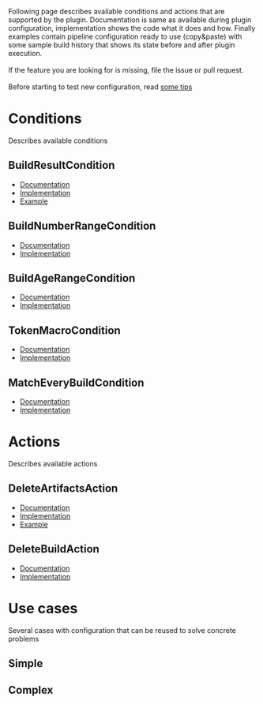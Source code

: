 Following page describes available conditions and actions that are supported by the plugin. Documentation is same as available during plugin configuration, implementation shows the code what it does and how. Finally examples contain pipeline configuration ready to use (copy&paste) with some sample build history that shows its state before and after plugin execution.<br><br>
If the feature you are looking for is missing, file the issue or pull request.<br><br>
Before starting to test new configuration, read [some tips](https://github.com/jenkinsci/build-history-manager-plugin/wiki/Building-good-rules)

# Conditions
Describes available conditions

## BuildResultCondition
- [Documentation](https://github.com/jenkinsci/build-history-manager-plugin/blob/master/src/main/resources/pl/damianszczepanik/jenkins/buildhistorymanager/model/conditions/BuildResultCondition/help.html)
- [Implementation](https://github.com/jenkinsci/build-history-manager-plugin/blob/master/src/main/java/pl/damianszczepanik/jenkins/buildhistorymanager/model/conditions/BuildResultCondition.java)
- [Example](https://github.com/jenkinsci/build-history-manager-plugin/wiki/Build-result-condition)

## BuildNumberRangeCondition
- [Documentation](https://github.com/jenkinsci/build-history-manager-plugin/blob/master/src/main/resources/pl/damianszczepanik/jenkins/buildhistorymanager/model/conditions/BuildNumberRangeCondition/help.html)
- [Implementation](https://github.com/jenkinsci/build-history-manager-plugin/blob/master/src/main/java/pl/damianszczepanik/jenkins/buildhistorymanager/model/conditions/BuildNumberRangeCondition.java)

## BuildAgeRangeCondition
- [Documentation](https://github.com/jenkinsci/build-history-manager-plugin/blob/master/src/main/resources/pl/damianszczepanik/jenkins/buildhistorymanager/model/conditions/BuildAgeRangeCondition/help.html)
- [Implementation](https://github.com/jenkinsci/build-history-manager-plugin/blob/master/src/main/java/pl/damianszczepanik/jenkins/buildhistorymanager/model/conditions/BuildAgeRangeCondition.java)

## TokenMacroCondition 
- [Documentation](https://github.com/jenkinsci/build-history-manager-plugin/blob/master/src/main/resources/pl/damianszczepanik/jenkins/buildhistorymanager/model/conditions/TokenMacroCondition/help.html)
- [Implementation](https://github.com/jenkinsci/build-history-manager-plugin/blob/master/src/main/java/pl/damianszczepanik/jenkins/buildhistorymanager/model/conditions/TokenMacroCondition.java)

## MatchEveryBuildCondition
- [Documentation](https://github.com/jenkinsci/build-history-manager-plugin/blob/master/src/main/resources/pl/damianszczepanik/jenkins/buildhistorymanager/model/conditions/MatchEveryBuildCondition/help.html)
- [Implementation](https://github.com/jenkinsci/build-history-manager-plugin/blob/master/src/main/java/pl/damianszczepanik/jenkins/buildhistorymanager/model/conditions/MatchEveryBuildCondition.java)


# Actions
Describes available actions
## DeleteArtifactsAction
- [Documentation](https://github.com/jenkinsci/build-history-manager-plugin/blob/master/src/main/resources/pl/damianszczepanik/jenkins/buildhistorymanager/model/actions/DeleteArtifactsAction/help.html)
- [Implementation](https://github.com/jenkinsci/build-history-manager-plugin/blob/master/src/main/java/pl/damianszczepanik/jenkins/buildhistorymanager/model/actions/DeleteArtifactsAction.java)
- [Example](https://github.com/jenkinsci/build-history-manager-plugin/wiki/Delete-artifacts-action)

## DeleteBuildAction
- [Documentation](https://github.com/jenkinsci/build-history-manager-plugin/blob/master/src/main/resources/pl/damianszczepanik/jenkins/buildhistorymanager/model/actions/DeleteBuildAction/help.html)
- [Implementation](https://github.com/jenkinsci/build-history-manager-plugin/blob/master/src/main/java/pl/damianszczepanik/jenkins/buildhistorymanager/model/actions/DeleteBuildAction.java)

# Use cases
Several cases with configuration that can be reused to solve concrete problems
## Simple

## Complex
